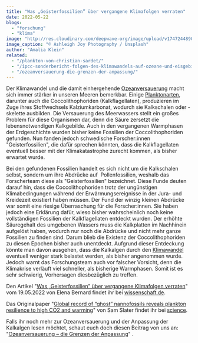 ```yaml
---
title: "Was „Geisterfossilien” über vergangene Klimafolgen verraten"
date: 2022-05-22
blogs: 
  - "forschung"
  - "klima"
image: "http://res.cloudinary.com/deepwave-org/image/upload/v1747244890/deepwave.org/fossilien_geisterfossilien_unsplash_Ashleigh_Joy_Photography-scaled.jpg"
image_caption: "© Ashleigh Joy Photography / Unsplash"
author: "Amalia Klein"
related: 
  - "/plankton-von-christian-sardet/"
  - "/ipcc-sonderbericht-folgen-des-klimawandels-auf-ozeane-und-eisgebiete/"
  - "/ozeanversauerung-die-grenzen-der-anpassung/"
---
```


Der Klimawandel und die damit einhergehende [Ozeanversauerung](http://res.cloudinary.com/deepwave-org/image/upload/v1747242932/deepwave.org/DWfacts_Die-Versauerung-der-Ozeane_2016.pdf) macht sich immer stärker in unseren Meeren bemerkbar. Einige [Planktonarten](https://www.deepwave.org/plankton-von-christian-sardet/), darunter auch die Coccolithophoriden (Kalkflagellaten), produzieren im Zuge ihres Stoffwechsels Kalziumkarbonat, wodurch sie Kalkschalen oder -skelette ausbilden. Die Versauerung des Meerwassers stellt ein großes Problem für diese Organismen dar, denn die Säure zersetzt die lebensnotwendigen Kalkgebilde. Auch in den vergangenen Warmphasen der Erdgeschichte wurden bisher keine Fossilien der Coccolithophoriden gefunden. Nun fanden jedoch schwedische Forscher:innen "Geisterfossilien", die dafür sprechen könnten, dass die Kalkflagellaten eventuell besser mit der Klimakatastrophe zurecht kommen, als bisher erwartet wurde.

Bei den gefundenen Fossilien handelt es sich nicht um die Kalkschalen selbst, sondern um ihre Abdrücke auf  Pollenfossilien, weshalb das Forscherteam diese als "Geisterfossilien" bezeichnet. Diese Funde deuten darauf hin, dass die Coccolithophoriden trotz der ungünstigen Klimabedingungen während der Erwärmungsereignisse in der Jura- und Kreidezeit existiert haben müssen. Der Fund der winzig kleinen Abdrücke war somit eine riesige Überraschung für die Forscher:innen. Sie haben jedoch eine Erklärung dafür, wieso bisher wahrscheinlich noch keine vollständigen Fossilien der Kalkflagellaten entdeckt wurden. Der erhöhte Säuregehalt des umgebenen Wassers muss die Kalkplatten im Nachhinein aufgelöst haben, wodurch nur noch die Abdrücke und nicht mehr ganze Fossilien zu finden sind. Darum blieb die Existenz der Coccolithophoriden zu diesen Epochen bisher auch unentdeckt. Aufgrund dieser Entdeckung könnte man davon ausgehen, dass die Kalkalgen durch den [Klimawandel](https://www.deepwave.org/ipcc-sonderbericht-folgen-des-klimawandels-auf-ozeane-und-eisgebiete/) eventuell weniger stark belastet werden, als bisher angenommen wurde. Jedoch warnt das Forschungsteam auch vor falscher Vorsicht, denn die Klimakrise verläuft viel schneller, als bisherige Warmphasen. Somit ist es sehr schwierig, Vorhersagen diesbezüglich zu treffen.

Den Artikel "[Was „Geisterfossilien” über vergangene Klimafolgen verraten](https://www.wissenschaft.de/erde-umwelt/was-geisterfossilien-ueber-vergangene-klimafolgen-verraten/)" vom 19.05.2022 von Elena Bernard findet ihr bei [wissenschaft.de](https://www.wissenschaft.de/).

Das Originalpaper "[Global record of “ghost” nannofossils reveals plankton resilience to high CO2 and warming](https://www.science.org/doi/10.1126/science.abm7330)" von Sam Slater findet ihr bei [science](https://www.science.org/journal/science).

Falls ihr noch mehr zur Ozeanversauerung und der Anpassung der Kalkalgen lesen möchtet, schaut euch doch diesen Beitrag von uns an: "[Ozeanversauerung – die Grenzen der Anpassung](https://www.deepwave.org/ozeanversauerung-die-grenzen-der-anpassung/)" .
